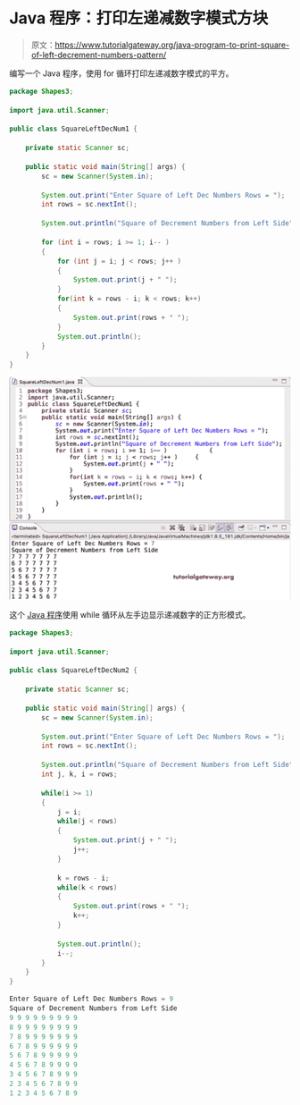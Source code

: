 # Java 程序：打印左递减数字模式方块

> 原文：<https://www.tutorialgateway.org/java-program-to-print-square-of-left-decrement-numbers-pattern/>

编写一个 Java 程序，使用 for 循环打印左递减数字模式的平方。

```java
package Shapes3;

import java.util.Scanner;

public class SquareLeftDecNum1 {

	private static Scanner sc;

	public static void main(String[] args) {
		sc = new Scanner(System.in);

		System.out.print("Enter Square of Left Dec Numbers Rows = ");
		int rows = sc.nextInt();

		System.out.println("Square of Decrement Numbers from Left Side");

		for (int i = rows; i >= 1; i-- ) 
		{
			for (int j = i; j < rows; j++ ) 
			{
				System.out.print(j + " ");
			}
			for(int k = rows - i; k < rows; k++) 
			{
				System.out.print(rows + " ");
			}
			System.out.println();
		}
	}
}
```

![Java Program to Print Square of Left Decrement Numbers Pattern](img/ff4a159c2c4dbf7d9449e1f49986ef1f.png)

这个 [Java 程序](https://www.tutorialgateway.org/learn-java-programs/)使用 while 循环从左手边显示递减数字的正方形模式。

```java
package Shapes3;

import java.util.Scanner;

public class SquareLeftDecNum2 {

	private static Scanner sc;

	public static void main(String[] args) {
		sc = new Scanner(System.in);

		System.out.print("Enter Square of Left Dec Numbers Rows = ");
		int rows = sc.nextInt();

		System.out.println("Square of Decrement Numbers from Left Side");
		int j, k, i = rows; 

		while(i >= 1) 
		{
			j = i; 
			while(j < rows) 
			{
				System.out.print(j + " ");
				j++;
			}

			k = rows - i;
			while(k < rows) 
			{
				System.out.print(rows + " ");
				k++;
			}

			System.out.println();
			i--;
		}
	}
}
```

```java
Enter Square of Left Dec Numbers Rows = 9
Square of Decrement Numbers from Left Side
9 9 9 9 9 9 9 9 9 
8 9 9 9 9 9 9 9 9 
7 8 9 9 9 9 9 9 9 
6 7 8 9 9 9 9 9 9 
5 6 7 8 9 9 9 9 9 
4 5 6 7 8 9 9 9 9 
3 4 5 6 7 8 9 9 9 
2 3 4 5 6 7 8 9 9 
1 2 3 4 5 6 7 8 9 
```